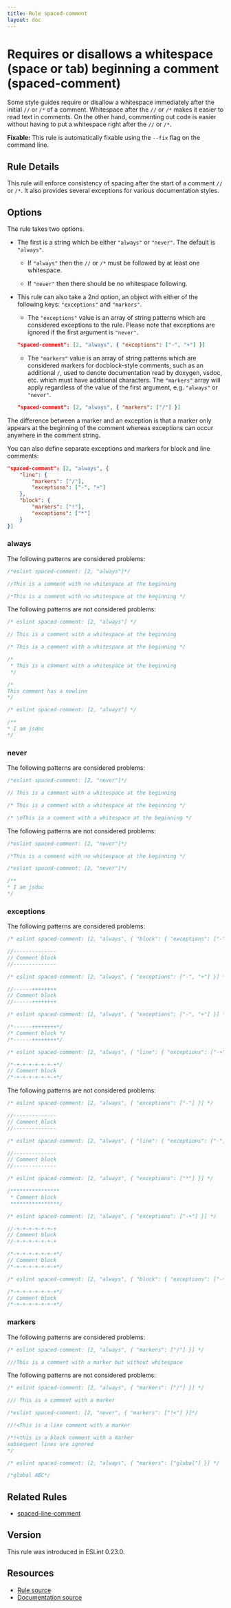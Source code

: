 ```yaml
---
title: Rule spaced-comment
layout: doc
---
```

<!-- Note: No pull requests accepted for this file. See README.md in the root directory for details. -->

# Requires or disallows a whitespace (space or tab) beginning a comment (spaced-comment)

Some style guides require or disallow a whitespace immediately after the initial `//` or `/*` of a comment.
Whitespace after the `//` or `/*` makes it easier to read text in comments.
On the other hand, commenting out code is easier without having to put a whitespace right after the `//` or `/*`.

**Fixable:** This rule is automatically fixable using the `--fix` flag on the command line.

## Rule Details

This rule will enforce consistency of spacing after the start of a comment `//` or `/*`. It also provides several
exceptions for various documentation styles.

## Options

The rule takes two options.

* The first is a string which be either `"always"` or `"never"`. The default is `"always"`.

    * If `"always"` then the `//` or `/*` must be followed by at least one whitespace.

    * If `"never"` then there should be no whitespace following.

* This rule can also take a 2nd option, an object with either of the following keys: `"exceptions"` and `"markers"`.

    * The `"exceptions"` value is an array of string patterns which are considered exceptions to the rule.
    Please note that exceptions are ignored if the first argument is `"never"`.

    ```json
    "spaced-comment": [2, "always", { "exceptions": ["-", "+"] }]
    ```

    * The `"markers"` value is an array of string patterns which are considered markers for docblock-style comments,
    such as an additional `/`, used to denote documentation read by doxygen, vsdoc, etc. which must have additional characters.
    The `"markers"` array will apply regardless of the value of the first argument, e.g. `"always"` or `"never"`.

    ```json
    "spaced-comment": [2, "always", { "markers": ["/"] }]
    ```

The difference between a marker and an exception is that a marker only appears at the beginning of the comment whereas
exceptions can occur anywhere in the comment string.

You can also define separate exceptions and markers for block and line comments:

```json
"spaced-comment": [2, "always", {
    "line": {
        "markers": ["/"],
        "exceptions": ["-", "+"]
    },
    "block": {
        "markers": ["!"],
        "exceptions": ["*"]
    }
}]
```

### always

The following patterns are considered problems:

```js
/*eslint spaced-comment: [2, "always"]*/

//This is a comment with no whitespace at the beginning

/*This is a comment with no whitespace at the beginning */
```

The following patterns are not considered problems:

```js
/* eslint spaced-comment: [2, "always"] */

// This is a comment with a whitespace at the beginning

/* This is a comment with a whitespace at the beginning */

/*
 * This is a comment with a whitespace at the beginning
 */

/*
This comment has a newline
*/
```

```js
/* eslint spaced-comment: [2, "always"] */

/**
* I am jsdoc
*/
```

### never

The following patterns are considered problems:

```js
/*eslint spaced-comment: [2, "never"]*/

// This is a comment with a whitespace at the beginning

/* This is a comment with a whitespace at the beginning */

/* \nThis is a comment with a whitespace at the beginning */
```

The following patterns are not considered problems:

```js
/*eslint spaced-comment: [2, "never"]*/

/*This is a comment with no whitespace at the beginning */
```

```js
/*eslint spaced-comment: [2, "never"]*/

/**
* I am jsdoc
*/
```

### exceptions

The following patterns are considered problems:

```js
/* eslint spaced-comment: [2, "always", { "block": { "exceptions": ["-"] } }] */

//--------------
// Comment block
//--------------
```

```js
/* eslint spaced-comment: [2, "always", { "exceptions": ["-", "+"] }] */

//------++++++++
// Comment block
//------++++++++
```

```js
/* eslint spaced-comment: [2, "always", { "exceptions": ["-", "+"] }] */

/*------++++++++*/
/* Comment block */
/*------++++++++*/
```

```js
/* eslint spaced-comment: [2, "always", { "line": { "exceptions": ["-+"] } }] */

/*-+-+-+-+-+-+-+*/
// Comment block
/*-+-+-+-+-+-+-+*/
```

The following patterns are not considered problems:

```js
/* eslint spaced-comment: [2, "always", { "exceptions": ["-"] }] */

//--------------
// Comment block
//--------------
```

```js
/* eslint spaced-comment: [2, "always", { "line": { "exceptions": ["-"] } }] */

//--------------
// Comment block
//--------------
```

```js
/* eslint spaced-comment: [2, "always", { "exceptions": ["*"] }] */

/****************
 * Comment block
 ****************/
```

```js
/* eslint spaced-comment: [2, "always", { "exceptions": ["-+"] }] */

//-+-+-+-+-+-+-+
// Comment block
//-+-+-+-+-+-+-+

/*-+-+-+-+-+-+-+*/
// Comment block
/*-+-+-+-+-+-+-+*/
```

```js
/* eslint spaced-comment: [2, "always", { "block": { "exceptions": ["-+"] } }] */

/*-+-+-+-+-+-+-+*/
// Comment block
/*-+-+-+-+-+-+-+*/
```

### markers

The following patterns are considered problems:

```js
/* eslint spaced-comment: [2, "always", { "markers": ["/"] }] */

///This is a comment with a marker but without whitespace
```

The following patterns are not considered problems:

```js
/* eslint spaced-comment: [2, "always", { "markers": ["/"] }] */

/// This is a comment with a marker
```

```js
/*eslint spaced-comment: [2, "never", { "markers": ["!<"] }]*/

//!<This is a line comment with a marker

/*!<this is a block comment with a marker
subsequent lines are ignored
*/
```

```js
/* eslint spaced-comment: [2, "always", { "markers": ["global"] }] */

/*global ABC*/
```


## Related Rules

* [spaced-line-comment](spaced-line-comment)

## Version

This rule was introduced in ESLint 0.23.0.

## Resources

* [Rule source](https://github.com/eslint/eslint/tree/master/lib/rules/spaced-comment.js)
* [Documentation source](https://github.com/eslint/eslint/tree/master/docs/rules/spaced-comment.md)
